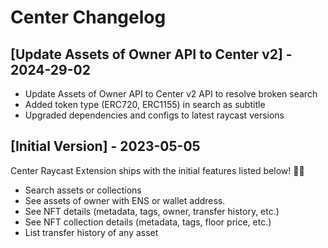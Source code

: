 # Center Changelog

## [Update Assets of Owner API to Center v2] - 2024-29-02

- Update Assets of Owner API to Center v2 API to resolve broken search
- Added token type (ERC720, ERC1155) in search as subtitle
- Upgraded dependencies and configs to latest raycast versions

## [Initial Version] - 2023-05-05

Center Raycast Extension ships with the initial features listed below! 💯🚀

- Search assets or collections
- See assets of owner with ENS or wallet address.
- See NFT details (metadata, tags, owner, transfer history, etc.)
- See NFT collection details (metadata, tags, floor price, etc.)
- List transfer history of any asset
